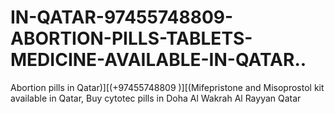 # IN-QATAR-97455748809-ABORTION-PILLS-TABLETS-MEDICINE-AVAILABLE-IN-QATAR..
Abortion pills in Qatar)][(+97455748809 )][(Mifepristone and Misoprostol kit available in Qatar, Buy cytotec pills in Doha Al Wakrah Al Rayyan Qatar
